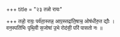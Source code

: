 +++
title = "२३ तन्नो रायः"

+++
तन्नो॒ रायः॒ पर्व॑ता॒स्तन्न॒ आप॒स्तद्रा॑ति॒षाच॒ ओष॑धीरु॒त द्यौः ।  
वन॒स्पति॑भिः पृथि॒वी स॒जोषा॑ उ॒भे रोद॑सी॒ परि॑ पासतो नः ॥